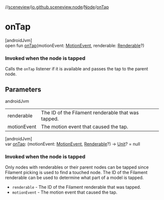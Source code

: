 //[sceneview](../../../index.md)/[io.github.sceneview.node](../index.md)/[Node](index.md)/[onTap](on-tap.md)

# onTap

[androidJvm]\
open fun [onTap](on-tap.md)(motionEvent: [MotionEvent](https://developer.android.com/reference/kotlin/android/view/MotionEvent.html), renderable: [Renderable](../../io.github.sceneview.renderable/index.md#286838466%2FClasslikes%2F-1571379623)?)

###  Invoked when the node is tapped

Calls the `onTap` listener if it is available and passes the tap to the parent node.

## Parameters

androidJvm

| | |
|---|---|
| renderable | The ID of the Filament renderable that was tapped. |
| motionEvent | The motion event that caused the tap. |

[androidJvm]\
var [onTap](on-tap.md): (motionEvent: [MotionEvent](https://developer.android.com/reference/kotlin/android/view/MotionEvent.html), [Renderable](../../io.github.sceneview.renderable/index.md#286838466%2FClasslikes%2F-1571379623)?) -&gt; [Unit](https://kotlinlang.org/api/latest/jvm/stdlib/kotlin/-unit/index.html)? = null

###  Invoked when the node is tapped

Only nodes with renderables or their parent nodes can be tapped since Filament picking is used to find a touched node. The ID of the Filament renderable can be used to determine what part of a model is tapped.

- 
   `renderable` - The ID of the Filament renderable that was tapped.
- 
   `motionEvent` - The motion event that caused the tap.
